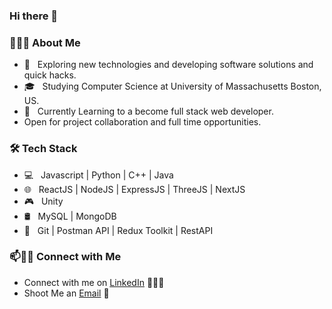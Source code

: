 ### Hi there 👋

<!--
**Mrcode3/Mrcode3** is a ✨ _special_ ✨ repository because its `README.md` (this file) appears on your GitHub profile.

-->

<h3> 👨🏻‍💻 About Me </h3>

- 🤔 &nbsp; Exploring new technologies and developing software solutions and quick hacks.
- 🎓 &nbsp; Studying Computer Science at University of Massachusetts Boston, US.
- 🌱 &nbsp; Currently Learning to a become full stack web developer.
- Open for project collaboration and full time opportunities. 

<h3>🛠 Tech Stack</h3>

- 💻 &nbsp; Javascript | Python | C++ | Java
- 🌐 &nbsp; ReactJS | NodeJS | ExpressJS | ThreeJS | NextJS   
- 🎮 &nbsp; Unity
- 🛢 &nbsp; MySQL | MongoDB
- 🔧 &nbsp; Git | Postman API | Redux Toolkit | RestAPI


### 📫🤝🏻 Connect with Me

 - Connect with me on [LinkedIn](https://www.linkedin.com/in/zechao-lin/) 👨🏻‍💻
 - Shoot Me an [Email](mailto:zechaolin@hotmail.com) 💌
